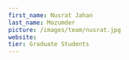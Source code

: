 ```yaml
---
first_name: Nusrat Jahan
last_name: Mozumder
picture: /images/team/nusrat.jpg 
website: 
tier: Graduate Students
---
```

